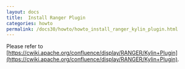 ```yaml
---
layout: docs
title:  Install Ranger Plugin
categories: howto
permalink: /docs30/howto/howto_install_ranger_kylin_plugin.html
---
```


Please refer to [https://cwiki.apache.org/confluence/display/RANGER/Kylin+Plugin](https://cwiki.apache.org/confluence/display/RANGER/Kylin+Plugin).
